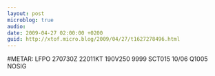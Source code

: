```yaml
---
layout: post
microblog: true
audio: 
date: 2009-04-27 02:00:00 +0200
guid: http://xtof.micro.blog/2009/04/27/t1627278496.html
---
```

#METAR: LFPO 270730Z 22011KT 190V250 9999 SCT015 10/06 Q1005 NOSIG
